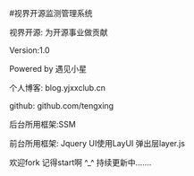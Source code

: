 #视界开源监测管理系统 

视界开源: 为开源事业做贡献

Version:1.0

Powered by 遇见小星

个人博客: blog.yjxxclub.cn

github: github.com/tengxing

后台所用框架:SSM

前台所用框架: Jquery UI使用LayUI 弹出层layer.js

欢迎fork 记得start啊 ^_^
持续更新中.......
